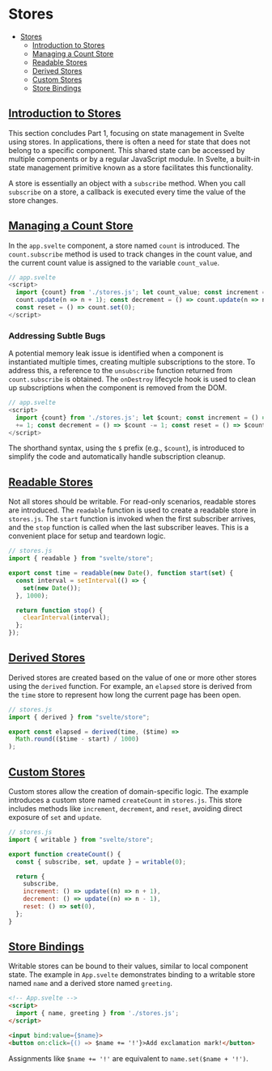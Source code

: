 # Stores

- [Stores](#stores)
  - [Introduction to Stores](#introduction-to-stores)
  - [Managing a Count Store](#managing-a-count-store)
  - [Readable Stores](#readable-stores)
  - [Derived Stores](#derived-stores)
  - [Custom Stores](#custom-stores)
  - [Store Bindings](#store-bindings)

## [Introduction to Stores](https://learn.svelte.dev/tutorial/stores-intro)

This section concludes Part 1, focusing on state management in Svelte using stores. In applications, there is often a need for state that does not belong to a specific component. This shared state can be accessed by multiple components or by a regular JavaScript module. In Svelte, a built-in state management primitive known as a store facilitates this functionality.

A store is essentially an object with a `subscribe` method. When you call `subscribe` on a store, a callback is executed every time the value of the store changes.

## [Managing a Count Store](https://learn.svelte.dev/tutorial/managing-a-count-store)

In the `app.svelte` component, a store named `count` is introduced. The `count.subscribe` method is used to track changes in the count value, and the current count value is assigned to the variable `count_value`.

```javascript
// app.svelte
<script>
  import {count} from './stores.js'; let count_value; const increment = () =>
  count.update(n => n + 1); const decrement = () => count.update(n => n - 1);
  const reset = () => count.set(0);
</script>
```

### Addressing Subtle Bugs

A potential memory leak issue is identified when a component is instantiated multiple times, creating multiple subscriptions to the store. To address this, a reference to the `unsubscribe` function returned from `count.subscribe` is obtained. The `onDestroy` lifecycle hook is used to clean up subscriptions when the component is removed from the DOM.

```javascript
// app.svelte
<script>
  import {count} from './stores.js'; let $count; const increment = () => $count
  += 1; const decrement = () => $count -= 1; const reset = () => $count = 0;
</script>
```

The shorthand syntax, using the `$` prefix (e.g., `$count`), is introduced to simplify the code and automatically handle subscription cleanup.

## [Readable Stores](https://learn.svelte.dev/tutorial/readable-stores)

Not all stores should be writable. For read-only scenarios, readable stores are introduced. The `readable` function is used to create a readable store in `stores.js`. The `start` function is invoked when the first subscriber arrives, and the `stop` function is called when the last subscriber leaves. This is a convenient place for setup and teardown logic.

```javascript
// stores.js
import { readable } from "svelte/store";

export const time = readable(new Date(), function start(set) {
  const interval = setInterval(() => {
    set(new Date());
  }, 1000);

  return function stop() {
    clearInterval(interval);
  };
});
```

## [Derived Stores](https://learn.svelte.dev/tutorial/derived-stores)

Derived stores are created based on the value of one or more other stores using the `derived` function. For example, an `elapsed` store is derived from the `time` store to represent how long the current page has been open.

```javascript
// stores.js
import { derived } from "svelte/store";

export const elapsed = derived(time, ($time) =>
  Math.round(($time - start) / 1000)
);
```

## [Custom Stores](https://learn.svelte.dev/tutorial/custom-stores)

Custom stores allow the creation of domain-specific logic. The example introduces a custom store named `createCount` in `stores.js`. This store includes methods like `increment`, `decrement`, and `reset`, avoiding direct exposure of `set` and `update`.

```javascript
// stores.js
import { writable } from "svelte/store";

export function createCount() {
  const { subscribe, set, update } = writable(0);

  return {
    subscribe,
    increment: () => update((n) => n + 1),
    decrement: () => update((n) => n - 1),
    reset: () => set(0),
  };
}
```

## [Store Bindings](https://learn.svelte.dev/tutorial/store-bindings)

Writable stores can be bound to their values, similar to local component state. The example in `App.svelte` demonstrates binding to a writable store named `name` and a derived store named `greeting`.

```html
<!-- App.svelte -->
<script>
  import { name, greeting } from './stores.js';
</script>

<input bind:value={$name}>
<button on:click={() => $name += '!'}>Add exclamation mark!</button>
```

Assignments like `$name += '!'` are equivalent to `name.set($name + '!')`.
